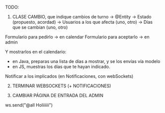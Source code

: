 
TODO:

1. CLASE CAMBIO, que indique cambios de turno
   -> @Entity
   -> Estado (propuesto, acordad)
   -> Usuarios a los que afecta (uno, otro)
   -> Días que se cambian (uno, otro)
   
Formulario para pedirlo -> en calendar
Formulario para aceptarlo -> en admin


Y mostrarlos en el calendario:
- en Java, preparas una lista de días a mostrar, y se los envías vía modelo
- en JS, muestras los días que te hayan indicado.

Notificar a los implicados (en Notificaciones, con webSockets)

2. TERMINAR WEBSOCKETS (+ NOTIFICACIONES)


3. CAMBIAR PÁGINA DE ENTRADA DEL ADMIN 



ws.send("@all Holiiiiii")

